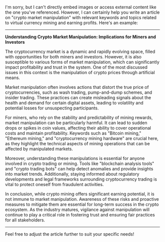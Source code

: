 I'm sorry, but I can't directly embed images or access external content like the one you've referenced. However, I can certainly help you write an article on "crypto market manipulation" with relevant keywords and topics related to virtual currency mining and earning profits. Here's an example:

---

**Understanding Crypto Market Manipulation: Implications for Miners and Investors**

The cryptocurrency market is a dynamic and rapidly evolving space, filled with opportunities for both miners and investors. However, it is also susceptible to various forms of market manipulation, which can significantly impact profitability and trust in the system. One of the most discussed issues in this context is the manipulation of crypto prices through artificial means.

Market manipulation often involves actions that distort the true price of cryptocurrencies, such as wash trading, pump-and-dump schemes, and insider trading. These practices can create misleading signals about the health and demand for certain digital assets, leading to volatility and potential losses for unsuspecting participants.

For miners, who rely on the stability and predictability of mining rewards, market manipulation can be particularly harmful. It can lead to sudden drops or spikes in coin values, affecting their ability to cover operational costs and maintain profitability. Keywords such as "Bitcoin mining," "Ethereum mining," and "cryptocurrency mining hardware" are crucial here, as they highlight the technical aspects of mining operations that can be affected by manipulated markets.

Moreover, understanding these manipulations is essential for anyone involved in crypto trading or mining. Tools like "blockchain analysis tools" and "crypto trading bots" can help detect anomalies and provide insights into market trends. Additionally, staying informed about regulatory developments and legal frameworks surrounding cryptocurrency trading is vital to protect oneself from fraudulent activities.

In conclusion, while crypto mining offers significant earning potential, it is not immune to market manipulation. Awareness of these risks and proactive measures to mitigate them are essential for long-term success in the crypto ecosystem. As the industry matures, vigilance against manipulation will continue to play a critical role in fostering trust and ensuring fair practices for all stakeholders.

--- 

Feel free to adjust the article further to suit your specific needs!